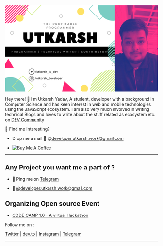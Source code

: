 ![Profile](https://github.com/Uyadav207/Uyadav207/blob/master/Assets/Banner.png)

Hey there! 👋 I’m Utkarsh Yadav, A student, developer with a background in Computer Science and has keen interest in web and mobile technologies using the JavaScript ecosystem. I am also very much involved in writing technical Blogs and loves to write about the stuff related Js ecosystem etc. on [DEV Community](https://dev.to/uyadav207)

🎯 Find me Interesting? 

* Drop me a mail 💌 @[developer.utkarsh.work@gmail.com](mailto:developer.utkarsh.work@gmail.com)

* <a Align="left" href="https://www.buymeacoffee.com/Utkarshjsdev" target="_blank"><img src="https://cdn.buymeacoffee.com/buttons/default-orange.png" alt="Buy Me A Coffee" width="100" height="20" /></a>

---

## Any Project you want me a part of ?

* 👀 Ping me on [Telegram](https://t.me/utkarshyadav207)

* 💌 [@developer.utkarsh.work@gmail.com](mailto:developer.utkarsh.work@gmail.com)

## Organizing Open source Event

- [CODE CAMP 1.0 - A virtual Hackathon](https://codecamphackathon.netlify.app) 

Follow me on :

[Twitter](https://twitter.com/utkarsh_js_dev) | [dev.to](https://dev.to/uyadav207) | [Instagram](https://www.instagram.com/utkarsh_developer/) | [Telegram](https://t.me/utkarshyadav207)

---
